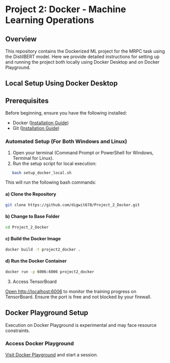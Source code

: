 # Project 2: Docker - Machine Learning Operations

## Overview
This repository contains the Dockerized ML project for the MRPC task using the DistilBERT model. Here we provide detailed instructions for setting up and running the project both locally using Docker Desktop and on Docker Playground.


## Local Setup Using Docker Desktop


## Prerequisites
Before beginning, ensure you have the following installed:
- Docker ([Installation Guide](https://docs.docker.com/get-docker/))
- Git ([Installation Guide](https://git-scm.com/book/en/v2/Getting-Started-Installing-Git))
  
### Automated Setup (For Both Windows and Linux)
1. Open your terminal (Command Prompt or PowerShell for Windows, Terminal for Linux).
2. Run the setup script for local execution:
```bash
   bash setup_docker_local.sh
```` 
This will run the following bash commands: 

#### a) Clone the Repository
```bash
git clone https://github.com/digwit678/Project_2_Docker.git
````
#### b) Change to Base Folder
```bash
cd Project_2_Docker
````
#### c) Build the Docker Image
```bash
docker build -t project2_docker .
```
#### d) Run the Docker Container
```bash
docker run -p 6006:6006 project2_docker
```
3. Access TensorBoard
  
[Open http://localhost:6006](http://localhost:6006) to monitor the training progress on TensorBoard. Ensure the port is free and not blocked by your firewall. 

## Docker Playground Setup
Execution on Docker Playground is experimental and may face resource constraints.

### Access Docker Playground  
[Visit Docker Playground](https://labs.play-with-docker.com/) and start a session.
